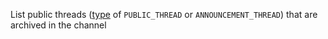 List public threads ([type](https://discord.com/developers/docs/resources/channel#channel-object-channel-types) of `PUBLIC_THREAD` or `ANNOUNCEMENT_THREAD`) that are archived in the channel 